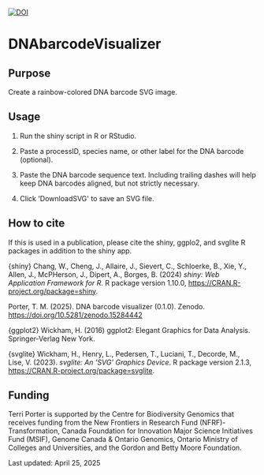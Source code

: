 [![DOI](https://zenodo.org/badge/DOI/10.5281/zenodo.15284442.svg)](https://doi.org/10.5281/zenodo.15284442)

# DNAbarcodeVisualizer

## Purpose

Create a rainbow-colored DNA barcode SVG image.

## Usage

1. Run the shiny script in R or RStudio.  

2. Paste a processID, species name, or other label for the DNA barcode (optional).  

3. Paste the DNA barcode sequence text.  Including trailing dashes will help keep DNA barcodes aligned, but not strictly necessary.  

4. Click 'DownloadSVG' to save an SVG file.

## How to cite

If this is used in a publication, please cite the shiny, ggplo2, and svglite R packages in addition to the shiny app.

{shiny}
Chang, W., Cheng, J., Allaire, J., Sievert, C., Schloerke, B., Xie, Y., Allen, J., McPHerson, J., Dipert, A., Borges, B. (2024) _shiny: Web Application Framework for R_. R package version 1.10.0, <https://CRAN.R-project.org/package=shiny>.

Porter, T. M. (2025). DNA barcode visualizer (0.1.0). Zenodo. https://doi.org/10.5281/zenodo.15284442

{ggplot2}
Wickham, H. (2016) ggplot2: Elegant Graphics for Data Analysis.  Springer-Verlag New York.

{svglite}
Wickham, H., Henry, L., Pedersen, T., Luciani, T., Decorde, M., Lise, V. (2023). _svglite: An 'SVG' Graphics Device_. R package version 2.1.3, <https://CRAN.R-project.org/package=svglite>.

## Funding

Terri Porter is supported by the Centre for Biodiversity Genomics that receives funding from the New Frontiers in Research Fund (NFRF)-Transformation, Canada Foundation for Innovation Major Science Initiatives Fund (MSIF), Genome Canada & Ontario Genomics, Ontario Ministry of Colleges and Universities, and the Gordon and Betty Moore Foundation.

Last updated: April 25, 2025
